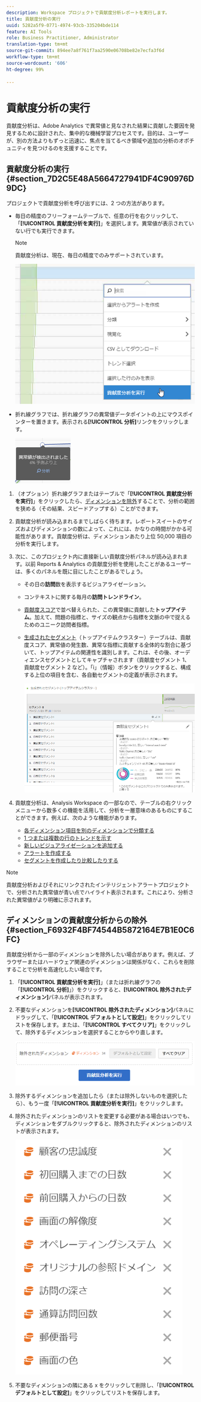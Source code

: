 ```yaml
---
description: Workspace プロジェクトで貢献度分析レポートを実行します。
title: 貢献度分析の実行
uuid: 5282a5f9-0771-4974-93cb-335204bde114
feature: AI Tools
role: Business Practitioner, Administrator
translation-type: tm+mt
source-git-commit: 894ee7a8f761f7aa2590e06708be82e7ecfa3f6d
workflow-type: tm+mt
source-wordcount: '606'
ht-degree: 99%

---
```



# 貢献度分析の実行

貢献度分析は、Adobe Analytics で異常値と見なされた結果に貢献した要因を発見するために設計された、集中的な機械学習プロセスです。目的は、ユーザーが、別の方法よりもずっと迅速に、焦点を当てるべき領域や追加の分析のオポチュニティを見つけるのを支援することです。

## 貢献度分析の実行 {#section_7D2C5E48A5664727941DF4C90976D9DC}

プロジェクトで貢献度分析を呼び出すには、2 つの方法があります。

* 毎日の精度のフリーフォームテーブルで、任意の行を右クリックして、「**[!UICONTROL 貢献度分析を実行]**」を選択します。異常値が表示されていない行でも実行できます。

   >[!NOTE]
   >
   >貢献度分析は、現在、毎日の精度でのみサポートされています。

   ![](assets/run_ca.png)

* 折れ線グラフでは、折れ線グラフの異常値データポイントの上にマウスポインターを置きます。表示される&#x200B;**[!UICONTROL 分析]**&#x200B;リンクをクリックします。

   ![](assets/contribution-analysis.png)

1. （オプション）折れ線グラフまたはテーブルで「**[!UICONTROL 貢献度分析を実行]**」をクリックしたら、[ディメンションを除外](#section_F6932F4BF74544B5872164E7B1E0C6FC)することで、分析の範囲を狭める（その結果、スピードアップする）ことができます。

1. 貢献度分析が読み込まれるまでしばらく待ちます。レポートスイートのサイズおよびディメンションの数によって、これには、かなりの時間がかかる可能性があります。貢献度分析は、ディメンションあたり上位 50,000 項目の分析を実行します。
1. 次に、このプロジェクト内に直接新しい貢献度分析パネルが読み込まれます。以前 Reports &amp; Analytics の貢献度分析を使用したことがあるユーザーは、多くのパネルを既に目にしたことがあるでしょう。

   * その日の&#x200B;**訪問**&#x200B;数を表示するビジュアライゼーション。
   * コンテキストに関する毎月の&#x200B;**訪問トレンドライン**。
   * [貢献度スコア](https://docs.adobe.com/content/help/ja-JP/analytics/analyze/analysis-workspace/virtual-analyst/contribution-analysis/ca-tokens.html)で並べ替えられた、この異常値に貢献した&#x200B;**トップアイテム**。加えて、問題の指標と、サイズの観点から指標を文脈の中で捉えるためのユニーク訪問者指標。

   * [生成されたセグメント](https://docs.adobe.com/content/help/ja-JP/analytics/components/segmentation/segmentation-workflow/seg-build.html)（トップアイテムクラスター）テーブルは、貢献度スコア、異常値の発生数、異常な指標に貢献する全体的な割合に基づいて、トップアイテムの関連性を識別します。これは、その後、オーディエンスセグメントとしてキャプチャされます（貢献度セグメント 1、貢献度セグメント 2 など）。「i」（情報）ボタンをクリックすると、構成する上位の項目を含む、各自動セグメントの定義が表示されます。

      ![](assets/auto_segment.png)

1. 貢献度分析は、Analysis Workspace の一部なので、テーブルの右クリックメニューから数多くの機能を活用して、分析を一層意味のあるものにすることができます。例えば、次のような機能があります。

   * [各ディメンション項目を別のディメンションで分類する](/help/analyze/analysis-workspace/components/dimensions/t-breakdown-fa.md)
   * [1 つまたは複数の行のトレンドを示す](/help/analyze/analysis-workspace/home.md#section_34930C967C104C2B9092BA8DCF2BF81A)
   * [新しいビジュアライゼーションを追加する](/help/analyze/analysis-workspace/visualizations/freeform-analysis-visualizations.md)
   * [アラートを作成する](/help/components/c-alerts/intellligent-alerts.md)
   * [セグメントを作成したり比較したりする](/help/analyze/analysis-workspace/c-panels/c-segment-comparison/segment-comparison.md)

>[!NOTE]
>
>貢献度分析およびそれにリンクされたインテリジェントアラートプロジェクトで、分析された異常値が青い点でハイライト表示されます。これにより、分析された異常値がより明確に示されます。

## ディメンションの貢献度分析からの除外 {#section_F6932F4BF74544B5872164E7B1E0C6FC}

貢献度分析から一部のディメンションを除外したい場合があります。例えば、ブラウザーまたはハードウェア関連のディメンションは関係がなく、これらを削除することで分析を高速化したい場合です。

1. 「**[!UICONTROL 貢献度分析を実行]**」（または折れ線グラフの「**[!UICONTROL 分析]**」）をクリックすると、**[!UICONTROL 除外されたディメンション]**&#x200B;パネルが表示されます。

1. 不要なディメンションを&#x200B;**[!UICONTROL 除外されたディメンション]**&#x200B;パネルにドラッグして、「**[!UICONTROL デフォルトとして設定]**」をクリックしてリストを保存します。または、「**[!UICONTROL すべてクリア]**」をクリックして、除外するディメンションを選択することからやり直します。

   ![](assets/exclude_dimensions.png)

1. 除外するディメンションを追加したら（または除外しないものを選択したら）、もう一度「**[!UICONTROL 貢献度分析を実行]**」をクリックします。
1. 除外されたディメンションのリストを変更する必要がある場合はいつでも、ディメンションをダブルクリックすると、除外されたディメンションのリストが表示されます。

   ![](assets/excluded-dimensions.png)

1. 不要なディメンションの隣にある x をクリックして削除し、「**[!UICONTROL デフォルトとして設定]**」をクリックしてリストを保存します。

